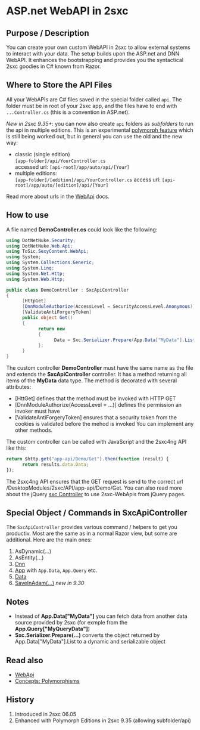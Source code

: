 # ASP.net WebAPI in 2sxc

## Purpose / Description
You can create your own custom WebAPI in 2sxc to allow external systems to interact with your data.
The setup builds upon the ASP.net and DNN WebAPI. It enhances the bootstrapping and provides you the syntactical 2sxc goodies in C# known from Razor.

## Where to Store the API Files
All your WebAPIs are C# files saved in the special folder called `api`. The folder must be in root of your 2sxc app, and the files have to end with `...Controller.cs` (this is a convention in ASP.net).

_New in 2sxc 9.35+_: you can now also create `api` folders as _subfolders_ to run the api in multiple editions. This is an experimental [polymorph feature](concept-polymorph) which is still being worked out, but in general you can use the old and the new way:

* classic (single edition)  
  `[app-folder]/api/YourController.cs`  
  accessed url: `[api-root]/app/auto/api/[Your]`
* multiple editions:  
  `[app-folder]/[edition]/api/YourController.cs`
  access url: `[api-root]/app/auto/[edition]/api/[Your]`

Read more about urls in the [WebApi](webapi) docs.

## How to use
A file named **DemoController.cs** could look like the following:

```c#
using DotNetNuke.Security;
using DotNetNuke.Web.Api;
using ToSic.SexyContent.WebApi;
using System;
using System.Collections.Generic;
using System.Linq;
using System.Net.Http;
using System.Web.Http;

public class DemoController : SxcApiController
{
      [HttpGet]
      [DnnModuleAuthorize(AccessLevel = SecurityAccessLevel.Anonymous)]
      [ValidateAntiForgeryToken]
      public object Get()
      {
            return new
            {
                  Data = Sxc.Serializer.Prepare(App.Data["MyData"].List)
            };
      }
}
```

The custom controller **DemoController** must have the same name as the file and extends the **SxcApiController** controller. It has a method returning all items of the **MyData** data type. The method is decorated with several attributes:
* [HttGet] defines that the method must be invoked with HTTP GET
* [DnnModuleAuthorize(AccessLevel = ...)] defines the permission an invoker must have
* [ValidateAntiForgeryToken] ensures that a security token from the cookies is validated before the mehod is invoked
You can implement any other methods.

The custom controller can be called with JavaScript and the 2sxc4ng API like this:

```JavaScript
return $http.get("app-api/Demo/Get").then(function (result) {
      return results.data.Data;
});
```

The 2sxc4ng API ensures that the GET request is send to the correct url /DesktopModules/2sxc/API/app-api/Demo/Get. You can also read more about the jQuery [sxc Controller](JavaScript-Sxc-Controller) to use 2sxc-WebApis from jQuery pages.

## Special Object / Commands in SxcApiController

The `SxcApiController` provides various command / helpers to get you productiv. Most are the same as in a normal Razor view, but some are additional. Here are the main ones:

1. AsDynamic(...)
1. AsEntity(...)
1. [Dnn](razor-dnn)
1. [App](razor-app) with `App.Data`, `App.Query` etc.
1. [Data](razor-data)
1. [SaveInAdam(...)](dotnet-webapi-saveinadam) _new in 9.30_
## Notes
* Instead of **App.Data["MyData"]** you can fetch data from another data source provided by 2sxc (for exmple from the **App.Query["MyQueryData"]**)
* **Sxc.Serializer.Prepare(...)** converts the object returned by App.Data["MyData"].List to a dynamic and serializable object

## Read also

* [WebApi](webapi)
* [Concepts: Polymorphisms](concept-polymorph)

## History
[//]: # "If possible, tell when it was added or modified strongly"

1. Introduced in 2sxc 06.05
1. Enhanced with Polymorph Editions in 2sxc 9.35 (allowing subfolder/api)

[//]: # "This is a comment - for those who have never seen this"
[//]: # "The following lines are a list of links used in this page, referenced from above"
[CustomizeData]:Razor-SexyContentWebPage.CustomizeData
[InstancePurpose]:Razor-SexyContentWebPage.InstancePurpose
[CustomizeSearch]:Razor-SexyContentWebPage.CustomizeSearch